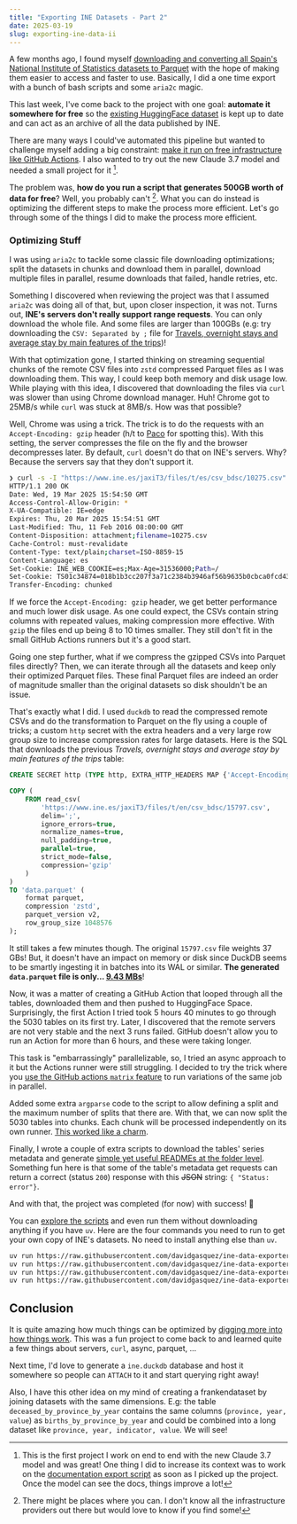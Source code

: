 ```yaml
---
title: "Exporting INE Datasets - Part 2"
date: 2025-03-19
slug: exporting-ine-data-ii
---
```


A few months ago, I found myself [downloading and converting all Spain's National Institute of Statistics datasets to Parquet](/exporting-ine-data) with the hope of making them easier to access and faster to use. Basically, I did a one time export with a bunch of bash scripts and some `aria2c` magic.

This last week, I've come back to the project with one goal: **automate it somewhere for free** so the [existing HuggingFace dataset](https://huggingface.co/datasets/davidgasquez/ine) is kept up to date and can act as an archive of all the data published by INE.

There are many ways I could've automated this pipeline but wanted to challenge myself adding a big constraint: [make it run on free infrastructure like GitHub Actions](https://bsky.app/profile/davidgasquez.com/post/3lkdroixbgs2s). I also wanted to try out the new Claude 3.7 model and needed a small project for it [^1].

The problem was, **how do you run a script that generates 500GB worth of data for free**? Well, you probably can't [^2]. What you can do instead is optimizing the different steps to make the process more efficient. Let's go through some of the things I did to make the process more efficient.

[^1]: This is the first project I work on end to end with the new Claude 3.7 model and was great! One thing I did to increase its context was to work on the [documentation export script](https://github.com/davidgasquez/ine-data-exporter/blob/main/scripts/00-export-api-docs.sh) as soon as I picked up the project. Once the model can see the docs, things improve a lot!
[^2]: There might be places where you can. I don't know all the infrastructure providers out there but would love to know if you find some!

### Optimizing Stuff

I was using `aria2c` to tackle some classic file downloading optimizations; split the datasets in chunks and download them in parallel, download multiple files in parallel, resume downloads that failed, handle retries, etc.

Something I discovered when reviewing the project was that I assumed `aria2c` was doing all of that, but, upon closer inspection, it was not. Turns out, **INE's servers don't really support range requests**. You can only download the whole file. And some files are larger than 100GBs (e.g: try downloading the `CSV: Separated by ;` file for [Travels, overnight stays and average stay by main features of the trips](https://www.ine.es/jaxiT3/Tabla.htm?t=15797&L=1))!

With that optimization gone, I started thinking on streaming sequential chunks of the remote CSV files into `zstd` compressed Parquet files as I was downloading them. This way, I could keep both memory and disk usage low. While playing with this idea, I discovered that downloading the files via `curl` was slower than using Chrome download manager. Huh! Chrome got to 25MB/s while `curl` was stuck at 8MB/s. How was that possible?

Well, Chrome was using a trick. The trick is to do the requests with an `Accept-Encoding: gzip` header (h/t to [Paco](https://bsky.app/profile/pacognlz.bsky.social) for spotting this). With this setting, the server compresses the file on the fly and the browser decompresses later. By default, `curl` doesn't do that on INE's servers. Why? Because the servers say that they don't support it.

```bash
❯ curl -s -I "https://www.ine.es/jaxiT3/files/t/es/csv_bdsc/10275.csv"
HTTP/1.1 200 OK
Date: Wed, 19 Mar 2025 15:54:50 GMT
Access-Control-Allow-Origin: *
X-UA-Compatible: IE=edge
Expires: Thu, 20 Mar 2025 15:54:51 GMT
Last-Modified: Thu, 11 Feb 2016 08:00:00 GMT
Content-Disposition: attachment;filename=10275.csv
Cache-Control: must-revalidate
Content-Type: text/plain;charset=ISO-8859-15
Content-Language: es
Set-Cookie: INE_WEB_COOKIE=es;Max-Age=31536000;Path=/
Set-Cookie: TS01c34874=018b1b3cc207f3a71c2384b3946af56b9635b0cbca0fcd434be196de4487b2f08570532afad824285c9bf6c945aa16e65408203fa5; Path=/; Domain=.www.ine.es
Transfer-Encoding: chunked
```

If we force the `Accept-Encoding: gzip` header, we get better performance and much lower disk usage. As one could expect, the CSVs contain string columns with repeated values, making compression more effective. With `gzip` the files end up being 8 to 10 times smaller. They still don't fit in the small GitHub Actions runners but it's a good start.

Going one step further, what if we compress the gzipped CSVs into Parquet files directly? Then, we can iterate through all the datasets and keep only their optimized Parquet files. These final Parquet files are indeed an order of magnitude smaller than the original datasets so disk shouldn't be an issue.

That's exactly what I did. I used `duckdb` to read the compressed remote CSVs and do the transformation to Parquet on the fly using a couple of tricks; a custom `http` secret with the extra headers and a very large row group size to increase compression rates for large datasets. Here is the SQL that downloads the previous _Travels, overnight stays and average stay by main features of the trips_ table:

```sql
CREATE SECRET http (TYPE http, EXTRA_HTTP_HEADERS MAP {'Accept-Encoding': 'gzip'});

COPY (
    FROM read_csv(
        'https://www.ine.es/jaxiT3/files/t/en/csv_bdsc/15797.csv',
        delim=';',
        ignore_errors=true,
        normalize_names=true,
        null_padding=true,
        parallel=true,
        strict_mode=false,
        compression='gzip'
    )
)
TO 'data.parquet' (
    format parquet,
    compression 'zstd',
    parquet_version v2,
    row_group_size 1048576
);
```

It still takes a few minutes though. The original `15797.csv` file weights 37 GBs! But, it doesn't have an impact on memory or disk since DuckDB seems to be smartly ingesting it in batches into its WAL or similar. **The generated `data.parquet` file is only... [9.43 MBs](https://huggingface.co/datasets/davidgasquez/ine/blob/main/tablas/15797/datos.parquet)**!

Now, it was a matter of creating a GitHub Action that looped through all the tables, downloaded them and then pushed to HuggingFace Space. Surprisingly, the first Action I tried took 5 hours 40 minutes to go through the 5030 tables on its first try. Later, I discovered that the remote servers are not very stable and the next 3 runs failed. GitHub doesn't allow you to run an Action for more than 6 hours, and these were taking longer.

This task is "embarrassingly" parallelizable, so, I tried an async approach to it but the Actions runner were still struggling. I decided to try the trick where you [use the GitHub actions `matrix` feature](https://docs.github.com/en/actions/writing-workflows/choosing-what-your-workflow-does/running-variations-of-jobs-in-a-workflow) to run variations of the same job in parallel.

Added some extra `argparse` code to the script to allow defining a split and the maximum number of splits that there are. With that, we can now split the 5030 tables into chunks. Each chunk will be processed independently on its own runner. [This worked like a charm](https://github.com/davidgasquez/ine-data-exporter/actions/runs/13951218869).

Finally, I wrote a couple of extra scripts to download the tables' series metadata and generate [simple yet useful READMEs at the folder level](https://huggingface.co/datasets/davidgasquez/ine/blob/main/tablas/15797/README.md). Something fun here is that some of the table's metadata get requests can return a correct (status `200`) response with this ~~JSON~~ string: `{ "Status: error"}`.

And with that, the project was completed (for now) with success! 🎉

You can [explore the scripts](https://github.com/davidgasquez/ine-data-exporter/tree/main/scripts) and even run them without downloading anything if you have `uv`. Here are the four commands you need to run to get your own copy of INE's datasets. No need to install anything else than `uv`.

```bash
uv run https://raw.githubusercontent.com/davidgasquez/ine-data-exporter/refs/heads/main/scripts/01-export-base-api.py
uv run https://raw.githubusercontent.com/davidgasquez/ine-data-exporter/refs/heads/main/scripts/02-export-datasets.py
uv run https://raw.githubusercontent.com/davidgasquez/ine-data-exporter/refs/heads/main/scripts/03-export-metadata.py
uv run https://raw.githubusercontent.com/davidgasquez/ine-data-exporter/refs/heads/main/scripts/04-generate-readmes.py
```

## Conclusion

It is quite amazing how much things can be optimized by [digging more into how things work](http://johnsalvatier.org/blog/2017/reality-has-a-surprising-amount-of-detail). This was a fun project to come back to and learned quite a few things about servers, `curl`, async, parquet, ...

Next time, I'd love to generate a `ine.duckdb` database and host it somewhere so people can `ATTACH` to it and start querying right away!

Also, I have this other idea on my mind of creating a frankendataset by joining datasets with the same dimensions. E.g: the table `deceased_by_province_by_year` contains the same columns (`province, year, value`) as `births_by_province_by_year` and could be combined into a long dataset like `province, year, indicator, value`. We will see!
